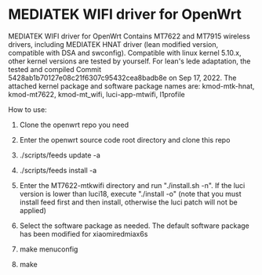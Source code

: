 # MEDIATEK WIFI driver for OpenWrt
MEDIATEK WIFI driver for OpenWrt
Contains MT7622 and MT7915 wireless drivers, including MEDIATEK HNAT driver (lean modified version, compatible with DSA and swconfig). Compatible with linux kernel 5.10.x, other kernel versions are tested by yourself. For lean's lede adaptation, the tested and compiled Commit 5428ab1b70127e08c21f6307c95432cea8badb8e on Sep 17, 2022. The attached kernel package and software package names are: kmod-mtk-hnat, kmod-mt7622, ​​kmod-mt_wifi, luci-app-mtwifi, l1profile

How to use:

1) Clone the openwrt repo you need

2) Enter the openwrt source code root directory and clone this repo

3) ./scripts/feeds update -a

4) ./scripts/feeds install -a

5) Enter the MT7622-mtkwifi directory and run "./install.sh -n". If the luci version is lower than luci18, execute "./install -o" (note that you must install feed first and then install, otherwise the luci patch will not be applied)

6) Select the software package as needed. The default software package has been modified for xiaomiredmiax6s

7) make menuconfig

8) make
